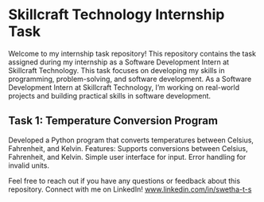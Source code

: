 # Skillcraft Technology Internship Task

Welcome to my internship task repository! This repository contains the task assigned during my internship as a Software Development Intern at Skillcraft Technology. This task focuses on developing my skills in programming, problem-solving, and software development.
As a Software Development Intern at Skillcraft Technology, I’m working on real-world projects and building practical skills in software development. 

Task 1: Temperature Conversion Program
--------------------------------------
Developed a Python program that converts temperatures between Celsius, Fahrenheit, and Kelvin.
Features:
Supports conversions between Celsius, Fahrenheit, and Kelvin.
Simple user interface for input.
Error handling for invalid units.

Feel free to reach out if you have any questions or feedback about this repository. Connect with me on LinkedIn! www.linkedin.com/in/swetha-t-s
